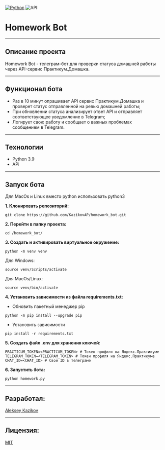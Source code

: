 [![Python](https://img.shields.io/badge/-Python-464646?style=flat-square&logo=Python)](https://www.python.org/)
![API](https://img.shields.io/badge/API-orange)

# Homework Bot

---
## Описание проекта
Homework Bot - телеграм-бот для проверки статуса домашней работы через API-сервис Практикум.Домашка. 

---
## Функционал бота
- Раз в 10 минут опрашивает API сервис Практикум.Домашка и проверет статус отправленной на ревью домашней работы;
- При обновлении статуса анализирует ответ API и отправляет соответствующее уведомление в Telegram;
- Логирует свою работу и сообщает о важных проблемах сообщением в Telegram.

---
## Технологии
* Python 3.9
* API

---
## Запуск бота

Для MacOs и Linux вместо python использовать python3

**1. Клонировать репозиторий:**
```
git clone https://github.com/KazikovAP/homework_bot.git
```

**2. Перейти в папку проекта:**
```
cd /homework_bot/
```

**3. Cоздать и активировать виртуальное окружение:**
```
python -m venv venv
```

Для Windows:
```
source venv/Scripts/activate
```

Для MacOs/Linux:
```
source venv/bin/activate
```

**4. Установить зависимости из файла requirements.txt:**
- Обновить пакетный менеджер pip
```
python -m pip install --upgrade pip
```

- Установить зависимости
```
pip install -r requirements.txt
```

**5. Создать файл .env для хранения ключей:**
```
PRACTICUM_TOKEN=<PRACTICUM_TOKEN> # Токен профиля на Яндекс.Практикуме
TELEGRAM_TOKEN=<TELEGRAM_TOKEN> # Tокен профиля на Яндекс.Практикуме
CHAT_ID=<CHAT_ID> # Cвой ID в телеграме
```

**6. Запустить бота:**
```
python homework.py
```

---
## Разработал:
[Aleksey Kazikov](https://github.com/KazikovAP)

---
## Лицензия:
[MIT](https://opensource.org/licenses/MIT)
